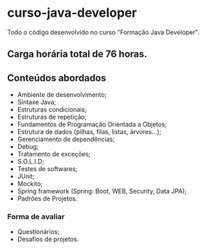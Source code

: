 # curso-java-developer
Todo o código desenvolvido no curso "Formação Java Developer".

## Carga horária total de 76 horas.

## Conteúdos abordados
- Ambiente de desenvolvimento;
- Sintaxe Java;
- Estruturas condicionais;
- Estruturas de repetição;
- Fundamentos de Programação Orientada a Objetos;
- Estrutura de dados (pilhas, filas, listas, árvores...);
- Gerenciamento de dependências;
- Debug;
- Tratamento de exceções;
- S.O.L.I.D;
- Testes de softwares;
- JUnit;
- Mockito;
- Spring framework (Spring: Boot, WEB, Security, Data JPA);
- Padrões de Projetos.

### Forma de avaliar
- Questionários;
- Desafios de projetos.
